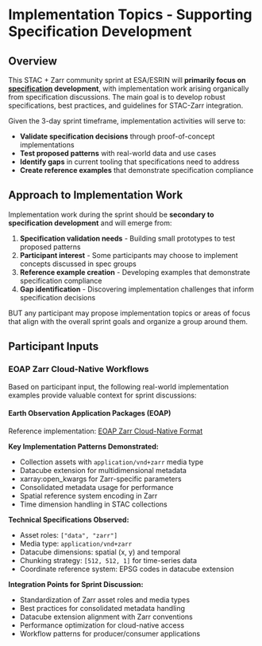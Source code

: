 # Implementation Topics - Supporting Specification Development

## Overview

This STAC + Zarr community sprint at ESA/ESRIN will **primarily focus on [specification](specification-topics.md) development**, with implementation work arising organically from specification discussions. The main goal is to develop robust specifications, best practices, and guidelines for STAC-Zarr integration.

Given the 3-day sprint timeframe, implementation activities will serve to:

- **Validate specification decisions** through proof-of-concept implementations
- **Test proposed patterns** with real-world data and use cases
- **Identify gaps** in current tooling that specifications need to address
- **Create reference examples** that demonstrate specification compliance

## Approach to Implementation Work

Implementation work during the sprint should be **secondary to specification development** and will emerge from:

1. **Specification validation needs** - Building small prototypes to test proposed patterns
2. **Participant interest** - Some participants may choose to implement concepts discussed in spec groups
3. **Reference example creation** - Developing examples that demonstrate specification compliance
4. **Gap identification** - Discovering implementation challenges that inform specification decisions

BUT any participant may propose implementation topics or areas of focus that align with the overall sprint goals and organize a group around them.

## Participant Inputs

### EOAP Zarr Cloud-Native Workflows

Based on participant input, the following real-world implementation examples provide valuable context for sprint discussions:

#### Earth Observation Application Packages (EOAP)

Reference implementation: [EOAP Zarr Cloud-Native Format](https://eoap.github.io/zarr-cloud-native-format/exploitation/)

**Key Implementation Patterns Demonstrated:**

- Collection assets with `application/vnd+zarr` media type
- Datacube extension for multidimensional metadata
- xarray:open_kwargs for Zarr-specific parameters
- Consolidated metadata usage for performance
- Spatial reference system encoding in Zarr
- Time dimension handling in STAC collections

**Technical Specifications Observed:**

- Asset roles: `["data", "zarr"]`
- Media type: `application/vnd+zarr`
- Datacube dimensions: spatial (x, y) and temporal
- Chunking strategy: `[512, 512, 1]` for time-series data
- Coordinate reference system: EPSG codes in datacube extension

**Integration Points for Sprint Discussion:**

- Standardization of Zarr asset roles and media types
- Best practices for consolidated metadata handling
- Datacube extension alignment with Zarr conventions
- Performance optimization for cloud-native access
- Workflow patterns for producer/consumer applications

